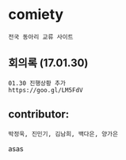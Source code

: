 # comiety
    전국 동아리 교류 사이트

## 회의록 (17.01.30)
    01.30 진행상황 추가
    https://goo.gl/LM5FdV

## contributor:
    박정욱, 진민기, 김남희, 백다은, 양가은


asas
